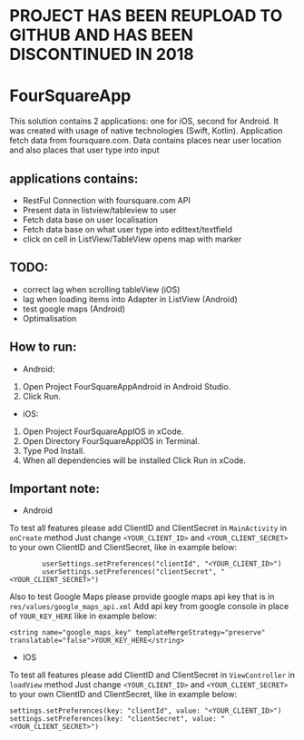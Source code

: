 # PROJECT HAS BEEN REUPLOAD TO GITHUB AND HAS BEEN DISCONTINUED IN 2018

# FourSquareApp
This solution contains 2 applications: one for iOS, second for Android. 
It was created with usage of native technologies (Swift, Kotlin).
Application fetch data from foursquare.com. Data contains places near user location and also places that user type into input
## applications contains:

* RestFul Connection with foursquare.com API
* Present data in listview/tableview to user
* Fetch data base on user localisation
* Fetch data base on what user type into edittext/textfield
* click on cell in ListView/TableView opens map with marker

## TODO:
* correct lag when scrolling tableView (iOS)
* lag when loading items into Adapter in ListView (Android)
* test google maps (Android)
* Optimalisation

## How to run:

* Android:
1. Open Project FourSquareAppAndroid in Android Studio.
2. Click Run.

* iOS: 
1. Open Project FourSquareAppIOS in xCode.
2. Open Directory FourSquareAppIOS in Terminal.
3. Type Pod Install.
4. When all dependencies will be installed Click Run in xCode.

## Important note:

* Android

To test all features please add ClientID and ClientSecret in `MainActivity` in  `onCreate` method 
Just change `<YOUR_CLIENT_ID>` and `<YOUR_CLIENT_SECRET>` to your own ClientID and ClientSecret, like in example below:
```
        userSettings.setPreferences("clientId", "<YOUR_CLIENT_ID>")
        userSettings.setPreferences("clientSecret", "<YOUR_CLIENT_SECRET>")
```
Also to test Google Maps please provide google maps api key that is in `res/values/google_maps_api.xml`
Add api key from google console in place of `YOUR_KEY_HERE` like in example below:
```
<string name="google_maps_key" templateMergeStrategy="preserve" translatable="false">YOUR_KEY_HERE</string>
```
* IOS

To test all features please add ClientID and ClientSecret in `ViewController` in  `loadView` method 
Just change `<YOUR_CLIENT_ID>` and `<YOUR_CLIENT_SECRET>` to your own ClientID and ClientSecret, like in example below:
```
settings.setPreferences(key: "clientId", value: "<YOUR_CLIENT_ID>")
settings.setPreferences(key: "clientSecret", value: "<YOUR_CLIENT_SECRET>")
```

